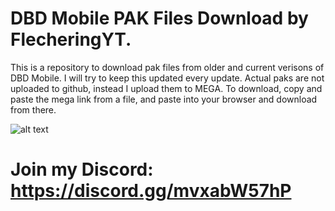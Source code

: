 # DBD Mobile PAK Files Download by FlecheringYT.

This is a repository to download pak files from older and current verisons of DBD Mobile. I will try to keep this updated every update. Actual paks are not uploaded to github, instead I upload them to MEGA. To download, copy and paste the mega link from a file, and paste into your browser and download from there.

![alt text](https://cdn.discordapp.com/attachments/797676788871856138/888571798004850698/128.png)

# Join my Discord: https://discord.gg/mvxabW57hP                
